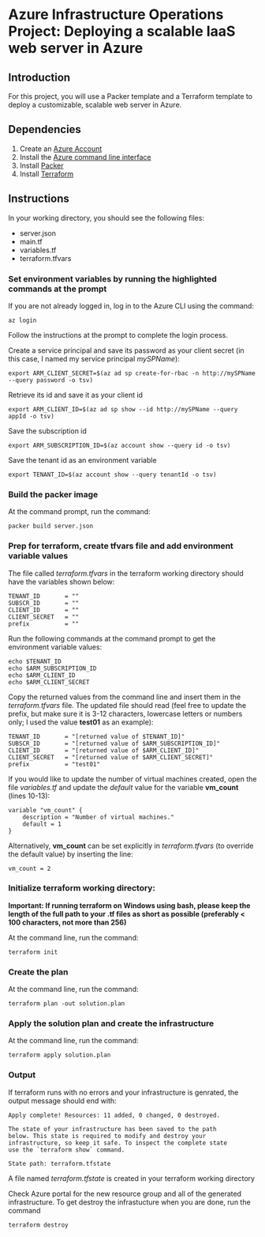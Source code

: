 # Azure Infrastructure Operations Project: Deploying a scalable IaaS web server in Azure

## Introduction
For this project, you will use a Packer template and a Terraform template to deploy a customizable, scalable web server in Azure.

## Dependencies
1. Create an [Azure Account](https://portal.azure.com) 
2. Install the [Azure command line interface](https://docs.microsoft.com/en-us/cli/azure/install-azure-cli?view=azure-cli-latest)
3. Install [Packer](https://www.packer.io/downloads)
4. Install [Terraform](https://www.terraform.io/downloads.html)

## Instructions
In your working directory, you should see the following files:
- server.json
- main.tf
- variables.tf
- terraform.tfvars

### Set environment variables by running the highlighted commands at the prompt
If you are not already logged in, log in to the Azure CLI using the command:

`az login`

Follow the instructions at the prompt to complete the login process.

Create a service principal and save its password as your client secret (in this case, I named my service principal *mySPName*):

`export ARM_CLIENT_SECRET=$(az ad sp create-for-rbac -n http://mySPName --query password -o tsv)`

Retrieve its id and save it as your client id

`export ARM_CLIENT_ID=$(az ad sp show --id http://mySPName --query appId -o tsv)`

Save the subscription id

`export ARM_SUBSCRIPTION_ID=$(az account show --query id -o tsv)`

Save the tenant id as an environment variable

`export TENANT_ID=$(az account show --query tenantId -o tsv)`

### Build the packer image
At the command prompt, run the command:

`packer build server.json`

### Prep for terraform, create tfvars file and add environment variable values
The file called *terraform.tfvars* in the terraform working directory should have the variables shown below:
```
TENANT_ID       = ""
SUBSCR_ID       = ""
CLIENT_ID       = ""
CLIENT_SECRET   = ""
prefix          = ""
```
Run the following commands at the command prompt to get the environment variable values:
```
echo $TENANT_ID
echo $ARM_SUBSCRIPTION_ID
echo $ARM_CLIENT_ID
echo $ARM_CLIENT_SECRET
```

Copy the returned values from the command line and insert them in the *terraform.tfvars* file. The updated file should read (feel free to update the prefix, but make sure it is 3-12 characters, lowercase letters or numbers only; I used the value **test01** as an example):
```
TENANT_ID       = "[returned value of $TENANT_ID]"
SUBSCR_ID       = "[returned value of $ARM_SUBSCRIPTION_ID]"
CLIENT_ID       = "[returned value of $ARM_CLIENT_ID]"
CLIENT_SECRET   = "[returned value of $ARM_CLIENT_SECRET]"
prefix          = "test01"
```

If you would like to update the number of virtual machines created, open the file *variables.tf* and update the *default* value for the variable **vm_count** (lines 10-13):
```
variable "vm_count" {
    description = "Number of virtual machines."
    default = 1
}
```

Alternatively, **vm_count** can be set explicitly in *terraform.tfvars* (to override the default value) by inserting the line:

`vm_count = 2`

### Initialize terraform working directory: 
**Important: If running terraform on Windows using bash, please keep the length of the full path to your .tf files as short as possible (preferably < 100 characters, not more than 256)**

At the command line, run the command:

`terraform init`

### Create the plan
At the command line, run the command:

`terraform plan -out solution.plan`

### Apply the solution plan and create the infrastructure
At the command line, run the command:

`terraform apply solution.plan`

### Output
If terraform runs with no errors and your infrastructure is genrated, the output message should end with:

```
Apply complete! Resources: 11 added, 0 changed, 0 destroyed.

The state of your infrastructure has been saved to the path
below. This state is required to modify and destroy your
infrastructure, so keep it safe. To inspect the complete state
use the `terraform show` command.

State path: terraform.tfstate
```

A file named *terraform.tfstate* is created in your terraform working directory

Check Azure portal for the new resource group and all of the generated infrastructure. To get destroy the infrastucture when you are done, run the command

`terraform destroy`
